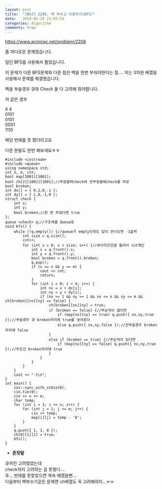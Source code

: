 ```yaml
---
layout: post
title:  "[BOJ] 2206. 벽 부수고 이동하기(BFS)"
date:   2019-02-28 23:05:54
categories: Algorithm
comments: true
---
```


https://www.acmicpc.net/problem/2206  

좀 까다로운 문제였습니다.  

일단 BFS를 사용해서 풀었습니다.  

이 문제가 다른 BFS문제와 다른 점은 벽을 한번 부숴야한다는 점.... 저는 3차원 배열을 사용해서 문제를 해결했습니다.  

벽을 부술경우 큐와 Check 둘 다 고려해 줘야합니다.  

저 같은 경우  

4 4  
0101  
0101  
0001  
1110  

해당 반례를 못 했더라고요  

다른 분들도 한번 해보세요ㅎㅎ  

~~~
#include <iostream>
#include <queue>
using namespace std;
int n, m, cnt;
bool map[1001][1001];
bool ch[2][1001][1001];//부쉈을때check와 안부쉈을때check를 따로
bool broken;
int dx[] = { 0,1,0,-1 };
int dy[] = { 1,0,-1,0 };
struct check {
	int x;
	int y;
	bool broken;//한 번 부쉈다면 true
};
queue <check> q;//구조체를 Queue로
void bfs() {
	while (!q.empty()) {//queue가 empty인데도 답이 안나오면 -1출력
		int size = q.size();
		cnt++;
		for (int s = 0; s < size; s++) {//큐사이즈만큼 돌려서 cnt계산
			int x = q.front().x;
			int y = q.front().y;
			bool broken = q.front().broken;
			q.pop();
			if (x == n && y == m) {
				cout << cnt;
				return;
			}
			for (int i = 0; i < 4; i++) {
				int nx = x + dx[i];
				int ny = y + dy[i];
				if (nx >= 1 && ny >= 1 && nx <= n && ny <= m && ch[broken][nx][ny] == false) {
					ch[broken][nx][ny] = true;
					if (broken == false) {//부순적이 없다면
						if (map[nx][ny] == true) q.push({ nx,ny,true });//부술경우 큐 broken자리에 true를 넣어준다
						else q.push({ nx,ny,false });//안부술경우 broken자리에 false
					}
					else if (broken == true) {//부순적이 있다면
						if (map[nx][ny] == false) q.push({ nx,ny,true });//무조건 broken자리에 true
					}
				}
			}
		}
	}
	cout << "-1\n";
}
int main() {
	ios::sync_with_stdio(0);
	cin.tie(0);
	cin >> n >> m;
	char temp;
	for (int i = 1; i <= n; i++) {
		for (int j = 1; j <= m; j++) {
			cin >> temp;
			map[i][j] = temp - '0';
		}
	}
	q.push({ 1, 1, 0 });
	ch[0][1][1] = true;
	bfs();
}

~~~




- **혼잣말**

큐까진 고려했었는데  
check까지 고려하는 걸 못했다....  
후... 반례를 못찾았으면 계속 헤맸을뻔...  
다음부터 벽부수기같은 문제면 ch배열도 꼭 고려해야지...ㅠㅠ

